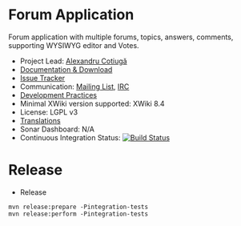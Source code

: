 # Forum Application

Forum application with multiple forums, topics, answers, comments, supporting WYSIWYG editor and Votes.

* Project Lead: [Alexandru Cotiugă](http://www.xwiki.org/xwiki/bin/view/XWiki/acotiuga)
* [Documentation & Download](http://extensions.xwiki.org/xwiki/bin/view/Extension/ForumApplication)
* [Issue Tracker](http://jira.xwiki.org/browse/XAFORUM)
* Communication: [Mailing List](http://dev.xwiki.org/xwiki/bin/view/Community/MailingLists>), [IRC]( http://dev.xwiki.org/xwiki/bin/view/Community/IRC)
* [Development Practices](http://dev.xwiki.org)
* Minimal XWiki version supported: XWiki 8.4
* License: LGPL v3
* [Translations](https://l10n.xwiki.org/projects/xwiki-contrib/forum-application/)
* Sonar Dashboard: N/A
* Continuous Integration Status: [![Build Status](http://ci.xwiki.org/job/XWiki%20Contrib/job/application-forum/job/master/badge/icon)](http://ci.xwiki.org/job/XWiki%20Contrib/job/application-forum/job/master/)

# Release

* Release

```
mvn release:prepare -Pintegration-tests
mvn release:perform -Pintegration-tests
```
